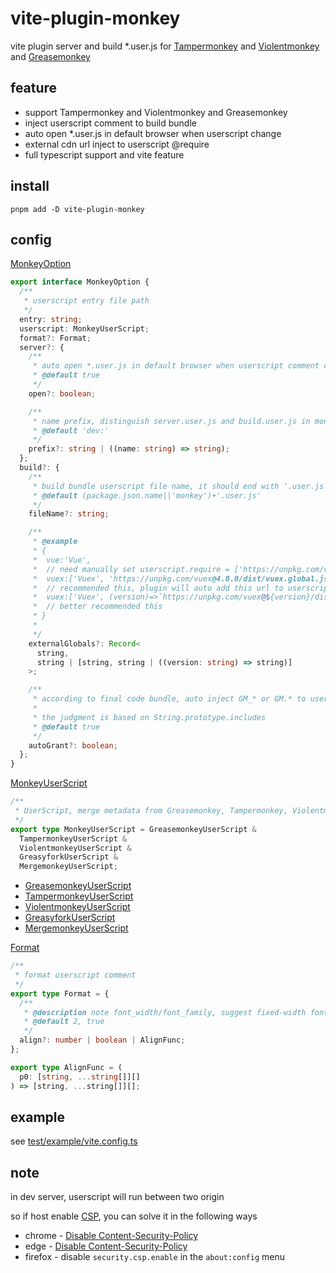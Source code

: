# vite-plugin-monkey

vite plugin server and build \*.user.js for [Tampermonkey](https://www.tampermonkey.net/) and [Violentmonkey](https://violentmonkey.github.io/) and [Greasemonkey](https://www.greasespot.net/)

## feature

- support Tampermonkey and Violentmonkey and Greasemonkey
- inject userscript comment to build bundle
- auto open \*.user.js in default browser when userscript change
- external cdn url inject to userscript @require
- full typescript support and vite feature

## install

```shell
pnpm add -D vite-plugin-monkey
```

## config

[MonkeyOption](./src/index.ts#L29)

```ts
export interface MonkeyOption {
  /**
   * userscript entry file path
   */
  entry: string;
  userscript: MonkeyUserScript;
  format?: Format;
  server?: {
    /**
     * auto open *.user.js in default browser when userscript comment change or vite server first start
     * @default true
     */
    open?: boolean;

    /**
     * name prefix, distinguish server.user.js and build.user.js in monkey extension install list
     * @default 'dev:'
     */
    prefix?: string | ((name: string) => string);
  };
  build?: {
    /**
     * build bundle userscript file name, it should end with '.user.js'
     * @default (package.json.name||'monkey')+'.user.js'
     */
    fileName?: string;

    /**
     * @example
     * {
     *  vue:'Vue',
     *  // need manually set userscript.require = ['https://unpkg.com/vue@3.0.0/dist/vue.global.js']
     *  vuex:['Vuex', 'https://unpkg.com/vuex@4.0.0/dist/vuex.global.js'],
     *  // recommended this, plugin will auto add this url to userscript.require
     *  vuex:['Vuex', (version)=>`https://unpkg.com/vuex@${version}/dist/vuex.global.js`],
     *  // better recommended this
     * }
     *
     */
    externalGlobals?: Record<
      string,
      string | [string, string | ((version: string) => string)]
    >;

    /**
     * according to final code bundle, auto inject GM_* or GM.* to userscript comment grant
     *
     * the judgment is based on String.prototype.includes
     * @default true
     */
    autoGrant?: boolean;
  };
}
```

[MonkeyUserScript](./src/userscript/index.ts#L130)

```ts
/**
 * UserScript, merge metadata from Greasemonkey, Tampermonkey, Violentmonkey, Greasyfork
 */
export type MonkeyUserScript = GreasemonkeyUserScript &
  TampermonkeyUserScript &
  ViolentmonkeyUserScript &
  GreasyforkUserScript &
  MergemonkeyUserScript;
```

- [GreasemonkeyUserScript](./src/userscript/greasemonkey.ts#L38)
- [TampermonkeyUserScript](./src/userscript/tampermonkey.ts#L77)
- [ViolentmonkeyUserScript](./src/userscript/violentmonkey.ts#L81)
- [GreasyforkUserScript](./src/userscript/index.ts#L32)
- [MergemonkeyUserScript](./src/userscript/index.ts#L59)

[Format](./src/userscript/common.ts#L12)

```ts
/**
 * format userscript comment
 */
export type Format = {
  /**
   * @description note font_width/font_family, suggest fixed-width font
   * @default 2, true
   */
  align?: number | boolean | AlignFunc;
};

export type AlignFunc = (
  p0: [string, ...string[]][]
) => [string, ...string[]][];
```

## example

see [test/example/vite.config.ts](./test/example/vite.config.ts)

## note

in dev server, userscript will run between two origin

so if host enable [CSP](https://developer.mozilla.org/en-US/docs/Web/HTTP/CSP), you can solve it in the following ways

- chrome - [Disable Content-Security-Policy](https://chrome.google.com/webstore/detail/disable-content-security/ieelmcmcagommplceebfedjlakkhpden/)
- edge - [Disable Content-Security-Policy](https://microsoftedge.microsoft.com/addons/detail/disable-contentsecurity/ecmfamimnofkleckfamjbphegacljmbp?hl=zh-CN)
- firefox - disable `security.csp.enable` in the `about:config` menu

<!-- TODO https://sales.jetbrains.com/hc/zh-cn/articles/360016581839-%E5%BC%80%E6%BA%90%E8%AE%B8%E5%8F%AF%E8%AF%81%E6%98%AF%E4%BB%80%E4%B9%88-%E8%B0%81%E5%8F%AF%E4%BB%A5%E8%8E%B7%E5%BE%97%E5%BC%80%E6%BA%90%E8%AE%B8%E5%8F%AF%E8%AF%81- -->
